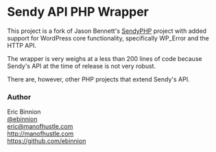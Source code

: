 # Sendy API PHP Wrapper

This project is a fork of Jason Bennett's [SendyPHP](https://github.com/JacobBennett/SendyPHP) project with added support for WordPress core functionality, specifically WP_Error and the HTTP API.

The wrapper is very weighs at a less than 200 lines of code because Sendy's API at the time of release is not very robust.

There are, however, other PHP projects that extend Sendy's API.

### Author

Eric Binnion<br>
[@ebinnion](http://twitter.com/ebinnon)<br>
eric@manofhustle.com<br>
http://manofhustle.com<br>
https://github.com/ebinnion
